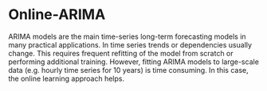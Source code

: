 # Online-ARIMA
ARIMA models are the main time-series long-term forecasting models in many practical applications. In time series trends or dependencies usually change. This requires frequent refitting of the model from scratch or performing additional training. However, fitting ARIMA models to large-scale data (e.g. hourly time series for 10 years) is time consuming. In this case, the online learning approach helps.
